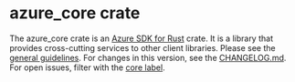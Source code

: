 # azure_core crate

The azure_core crate is an [Azure SDK for Rust](https://github.com/Azure/azure-sdk-for-rust) crate. It is a library that provides cross-cutting services to other client libraries. Please see the [general guidelines](https://azure.github.io/azure-sdk/general_azurecore.html). For changes in this version, see the [CHANGELOG.md](https://github.com/Azure/azure-sdk-for-rust/blob/main/sdk/core/CHANGELOG.md). For open issues, filter with the [core label](https://github.com/Azure/azure-sdk-for-rust/issues?q=is%3Aopen+is%3Aissue+label%3Acore).

